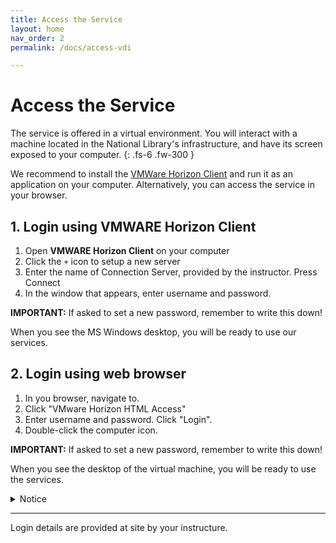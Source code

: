 ```yaml
---
title: Access the Service
layout: home
nav_order: 2
permalink: /docs/access-vdi

---
```


# Access the Service
The service is offered in a virtual environment. You will interact with a machine located in the National Library's infrastructure, and have its screen exposed to your computer.
{: .fs-6 .fw-300 }

We recommend to install the [VMWare Horizon Client](https://www.vmware.com/go/viewclients) and run it as an application on your computer. Alternatively, you can access the service in your browser.


## 1. Login using VMWARE Horizon Client
1. Open **VMWARE Horizon Client** on your computer
2. Click the `+` icon to setup a new server
3. Enter the name of Connection Server, provided by the instructor. Press Connect
4. In the window that appears, enter username and password.

**IMPORTANT:** If asked to set a new password, remember to write this down!

When you see the MS Windows desktop, you will be ready to use our services.

## 2. Login using web browser
1. In you browser, navigate to.
2. Click "VMware Horizon HTML Access"
3. Enter username and password. Click "Login".
4. Double-click the computer icon.

**IMPORTANT:** If asked to set a new password, remember to write this down!

When you see the desktop of the virtual machine, you will be ready to use the services.

<details>
    <summary>Notice</summary>
    With HTML access, the virtual machine will be displayed in one of your browser tabs. If you are used to shortcuts for switching between applications or tabs, you may experience some confusions. Also, `Ctrl+W`` will close your browser tab and shut down your virtual environment, forcing you to login again.
</details>


----

Login details are provided at site by your instructure. 
